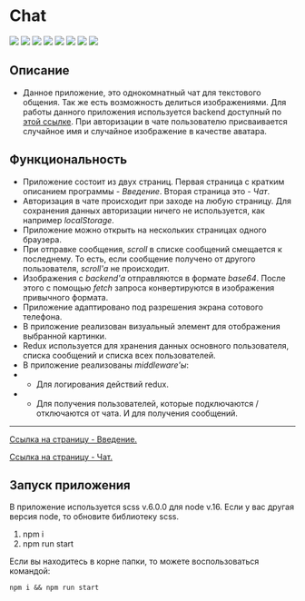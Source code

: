 # Chat

![](https://shields.io/badge/-SCSS-C76494)
![](https://shields.io/badge/-JavaScript-yellow)
![](https://shields.io/badge/-React.JS-05D9FF)
![](https://shields.io/badge/-TypeScript-2D79C7)
![](https://shields.io/badge/-ESLint-4A31C3)
![](https://shields.io/badge/-Redux-764ABC)
![](https://shields.io/badge/-Redux_Toolkit-764ABC)
![](https://shields.io/badge/-Socket.io-010101)

## Описание
* Данное приложение, это однокомнатный чат для текстового общения. Так же есть возможность делиться изображениями. Для работы данного приложения используется backend доступный по [этой ссылке](https://github.com/tyt34/chat-node-js). При авторизации в чате пользователю присваивается случайное имя и случайное изображение в качестве аватара. 

## Функциональность
* Приложение состоит из двух страниц. Первая страница с кратким описанием программы - *Введение*. Вторая страница это - *Чат*. 
* Авторизация в чате происходит при заходе на любую страницу. Для сохранения данных авторизации ничего не используется, как например *localStorage*.
* Приложение можно открыть на нескольких страницах одного браузера.
* При отправке сообщения, *scroll* в списке сообщений смещается к последнему. То есть, если сообщение получено от другого пользователя, *scroll'а* не происходит.
* Изображения с *backend'а* отправляются в формате *base64*. После этого с помощью *fetch* запроса конвертируются в изображения привычного формата. 
* Приложение адаптировано под разрешения экрана сотового телефона. 
* В приложение реализован визуальный элемент для отображения выбранной картинки.
* Redux используется для хранения данных основного пользователя, списка сообщений и списка всех пользователей.
* В приложение реализованы *middleware'ы*:
* * Для логирования действий redux. 
* * Для получения пользователей, которые подключаются / отключаются от чата. И для получения сообщений. 

<tr>
    <hr>
</tr>

 [Ссылка на страницу - Введение.](https://tyt34.github.io/chat-react-js/#/intro)

 [Ссылка на страницу - Чат.](https://tyt34.github.io/chat-react-js/#/main)

  ## Запуск приложения

В приложение используется scss v.6.0.0 для node v.16. Если у вас другая версия node, то обновите библиотеку scss.
1. npm i
2. npm run start

Если вы находитесь в корне папки, то можете воспользоваться командой: 
```
npm i && npm run start
```


